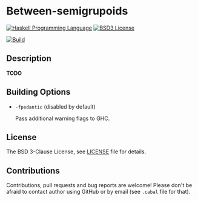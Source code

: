 Between-semigrupoids
====================

[![Haskell Programming Language](https://img.shields.io/badge/language-Haskell-blue.svg)][Haskell.org]
[![BSD3 License](http://img.shields.io/badge/license-BSD3-brightgreen.svg)][tl;dr Legal: BSD3]

[![Build](https://travis-ci.org/trskop/between-semigrupoids.svg)](https://travis-ci.org/trskop/between-semigrupoids)


Description
-----------

**TODO**


Building Options
----------------

* `-fpedantic` (disabled by default)

  Pass additional warning flags to GHC.


License
-------

The BSD 3-Clause License, see [LICENSE][] file for details.


Contributions
-------------

Contributions, pull requests and bug reports are welcome! Please don't be
afraid to contact author using GitHub or by email (see `.cabal` file for
that).



[Haskell.org]:
  http://www.haskell.org
  "The Haskell Programming Language"
[LICENSE]:
  https://github.com/trskop/between-semigrupoids/blob/master/LICENSE
  "License of between-semigrupoids package."
[tl;dr Legal: BSD3]:
  https://tldrlegal.com/license/bsd-3-clause-license-%28revised%29
  "BSD 3-Clause License (Revised)"
